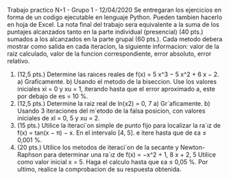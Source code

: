 Trabajo practico N◦1 - Grupo 1 - 12/04/2020
Se entregaran los ejercicios en forma de un codigo ejecutable en lenguaje Python. Pueden tambien hacerlo
en hoja de Excel.
La nota final del trabajo sera equivalente a la suma de los puntajes alcanzados tanto en la parte individual
(presencial) (40 pts.) sumados a los alcanzados en la parte grupal (60 pts.).
Cada metodo debera mostrar como salida en cada iteracion, la siguiente informacion: valor de la raiz
calculado, valor de la funcion correspondiente, error absoluto, error relativo.
1. (12,5 pts.)
Determine las raiıces reales de
f(x) = 5 x^3 − 5 x^2 + 6 x − 2.
a) Graficamente.
b) Usando el metodo de la biseccion. Use los valores iniciales xi = 0 y xu = 1, iterando hasta que el
error aproximado a, este por debajo de es = 10 %.
2. (12,5 pts.)
Determine la raiz real de
ln(x2) = 0, 7
a) Gr´aficamente.
b) Usando 3 iteraciones del m´etodo de la falsa posicion, con valores iniciales de xl = 0, 5 y xu = 2.
3. (15 pts.)
Utilice la iteraci´on simple de punto fijo para localizar la ra´ız de
f(x) = tan(x − π) − x.
En el intervalo [4, 5]. e itere hasta que de εa ≤ 0,001 %.
4. (20 pts.)
Utilice los metodos de iteraci´on de la secante y Newton-Raphson para determinar una ra´ız de
f(x) = −x^2 + 1, 8 x + 2, 5
Utilice como valor inicial x = 5.
Haga el calculo hasta que εa ≤ 0,05 %.
Por ultimo, realice la comprobacion de su respuesta obtenida.
